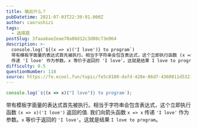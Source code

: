```yaml
---
title: 输出什么？
pubDatetime: 2021-07-03T22:30:01.000Z
author: caorushizi
tags:
  - 选择题
postSlug: 3faaabae2eae70a08d12c3d08c73e064
description: >-
  console.log(`${(x => x)('I love')} to program`)
  带有模板字面量的表达式首先被执行。相当于字符串会包含表达式，这个立即执行函数 (x => x)('I love') 返回的值. 我们向箭头函数 x => x
  传递 'I love' 作为参数。x 等价于返回的 'I love'。这就是结果 I love to program。
difficulty: 0.5
questionNumber: 118
source: https://fe.ecool.fun/topic/fe5c8180-dafd-428e-86d7-4360811d5321
---
```


```javascript
console.log(`${(x => x)("I love")} to program`);
```

带有模板字面量的表达式首先被执行。相当于字符串会包含表达式，这个立即执行函数 `(x => x)('I love')` 返回的值. 我们向箭头函数 `x => x` 传递 `'I love'` 作为参数。`x` 等价于返回的 `'I love'`。这就是结果 `I love to program`。
